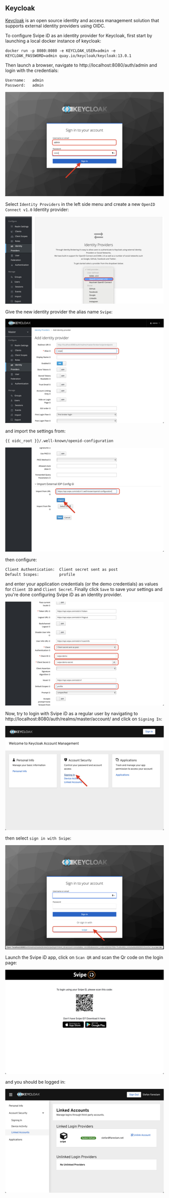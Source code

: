## Keycloak  <!-- {docsify-ignore} -->

[Keycloak](https://www.keycloak.org) is an open source identity and access management solution that supports external identity providers using OIDC.

To configure Svipe iD as an identity provider for Keycloak, first start by launching a local docker instance of keycloak:

    docker run -p 8080:8080 -e KEYCLOAK_USER=admin -e KEYCLOAK_PASSWORD=admin quay.io/keycloak/keycloak:13.0.1

Then launch a browser, navigate to http://localhost:8080/auth/admin and login with the credentials:

    Username:   admin
    Password:   admin

![info text](./images/keycloak/keycloak-1.jpg)

Select `Identity Providers` in the left side menu and create a new `OpenID Connect v1.0` Identity provider:

![info text](./images/keycloak/keycloak-2.jpg)

Give the new identity provider the alias name `Svipe`:

![info text](./images/keycloak/keycloak-3.jpg)

and import the settings from:

    {{ oidc_root }}/.well-known/openid-configuration

![info text](./images/keycloak/keycloak-4.jpg)

then configure:

    Client Authentication:  Client secret sent as post
    Default Scopes:         profile

and enter your application credentials (or the demo credentials) as values for `Client ID` and `Client Secret`. Finally click `Save` to save your settings and you're done configuring Svipe iD as an identity provider.

![info text](./images/keycloak/keycloak-5.jpg)

Now, try to login with Svipe iD as a regular user by navigating to http://localhost:8080/auth/realms/master/account/ and click on `Signing In`:

![info text](./images/keycloak/keycloak-6.jpg)

then select `sign in with Svipe`:

![info text](./images/keycloak/keycloak-7.jpg)

Launch the Svipe iD app, click on `Scan QR` and scan the Qr code on the login page:

![info text](./images/keycloak/keycloak-8.jpg)

and you should be logged in:

![info text](./images/keycloak/keycloak-9.jpg)



